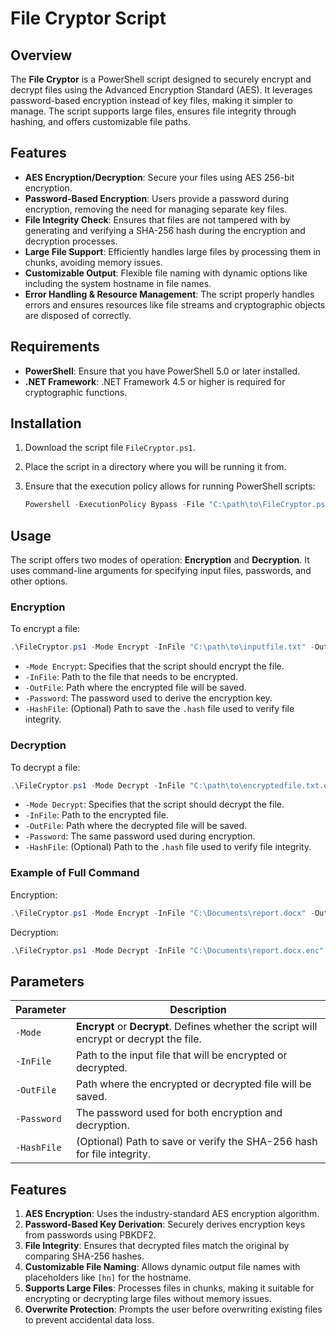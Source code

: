 # File Cryptor Script

## Overview

The **File Cryptor** is a PowerShell script designed to securely encrypt and decrypt files using the Advanced Encryption Standard (AES). It leverages password-based encryption instead of key files, making it simpler to manage. The script supports large files, ensures file integrity through hashing, and offers customizable file paths.

## Features

- **AES Encryption/Decryption**: Secure your files using AES 256-bit encryption.
- **Password-Based Encryption**: Users provide a password during encryption, removing the need for managing separate key files.
- **File Integrity Check**: Ensures that files are not tampered with by generating and verifying a SHA-256 hash during the encryption and decryption processes.
- **Large File Support**: Efficiently handles large files by processing them in chunks, avoiding memory issues.
- **Customizable Output**: Flexible file naming with dynamic options like including the system hostname in file names.
- **Error Handling & Resource Management**: The script properly handles errors and ensures resources like file streams and cryptographic objects are disposed of correctly.

## Requirements

- **PowerShell**: Ensure that you have PowerShell 5.0 or later installed.
- **.NET Framework**: .NET Framework 4.5 or higher is required for cryptographic functions.

## Installation

1. Download the script file `FileCryptor.ps1`.
2. Place the script in a directory where you will be running it from.
3. Ensure that the execution policy allows for running PowerShell scripts:

   ```Powershell
   Powershell -ExecutionPolicy Bypass -File "C:\path\to\FileCryptor.ps1"
   ```

## Usage

The script offers two modes of operation: **Encryption** and **Decryption**. It uses command-line arguments for specifying input files, passwords, and other options.

### Encryption

To encrypt a file:

```powershell
.\FileCryptor.ps1 -Mode Encrypt -InFile "C:\path\to\inputfile.txt" -OutFile "C:\path\to\encryptedfile.txt.enc" -Password "YourStrongPassword" -HashFile "C:\path\to\file.hash"
```

- `-Mode Encrypt`: Specifies that the script should encrypt the file.
- `-InFile`: Path to the file that needs to be encrypted.
- `-OutFile`: Path where the encrypted file will be saved.
- `-Password`: The password used to derive the encryption key.
-  `-HashFile`: (Optional) Path to save the `.hash` file used to verify file integrity.

### Decryption

To decrypt a file:

```powershell
.\FileCryptor.ps1 -Mode Decrypt -InFile "C:\path\to\encryptedfile.txt.enc" -OutFile "C:\path\to\decryptedfile.txt" -Password "YourStrongPassword" -HashFile "C:\path\to\file.hash"
```

- `-Mode Decrypt`: Specifies that the script should decrypt the file.
- `-InFile`: Path to the encrypted file.
- `-OutFile`: Path where the decrypted file will be saved.
- `-Password`: The same password used during encryption.
- `-HashFile`: (Optional) Path to the `.hash` file used to verify file integrity.

### Example of Full Command

Encryption:
```powershell
.\FileCryptor.ps1 -Mode Encrypt -InFile "C:\Documents\report.docx" -OutFile "C:\Documents\report.docx.enc" -Password "StrongPassword123" 
```

Decryption:
```powershell
.\FileCryptor.ps1 -Mode Decrypt -InFile "C:\Documents\report.docx.enc" -OutFile "C:\Documents\report_decrypted.docx" -Password "StrongPassword123" -HashFile "C:\Documents\report.hash"
```

## Parameters

| Parameter  | Description                                                                                                  |
|------------|--------------------------------------------------------------------------------------------------------------|
| `-Mode`    | **Encrypt** or **Decrypt**. Defines whether the script will encrypt or decrypt the file.                     |
| `-InFile`  | Path to the input file that will be encrypted or decrypted.                                                   |
| `-OutFile` | Path where the encrypted or decrypted file will be saved.                                                    |
| `-Password`| The password used for both encryption and decryption.                                                        |                        
| `-HashFile`| (Optional) Path to save or verify the SHA-256 hash for file integrity.                                        |

## Features

1. **AES Encryption**: Uses the industry-standard AES encryption algorithm.
2. **Password-Based Key Derivation**: Securely derives encryption keys from passwords using PBKDF2.
3. **File Integrity**: Ensures that decrypted files match the original by comparing SHA-256 hashes.
4. **Customizable File Naming**: Allows dynamic output file names with placeholders like `[hn]` for the hostname.
5. **Supports Large Files**: Processes files in chunks, making it suitable for encrypting or decrypting large files without memory issues.
6. **Overwrite Protection**: Prompts the user before overwriting existing files to prevent accidental data loss.

